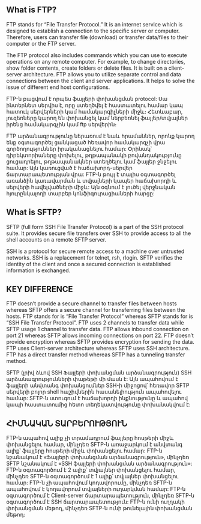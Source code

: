 ## What is FTP?

FTP stands for “File Transfer Protocol.” It is an internet service which is designed to establish a connection to the specific server or computer. Therefore, users can transfer file (download) or transfer data/files to their computer or the FTP server.

The FTP protocol also includes commands which you can use to execute operations on any remote computer. For example, to change directories, show folder contents, create folders or delete files. It is built on a client-server architecture. FTP allows you to utilize separate control and data connections between the client and server applications. It helps to solve the issue of different end host configurations.

FTP-ն բացվում է որպես ֆայլերի փոխանցման protocol: Սա ինտերնետ սերվիս է, որը ստեղծվել է հաստատելու համար կապ հատուկ սերվերների կամ համակարգիչների միջև։ Հետևաբար, յուզեռները կարող են փոխանցել կամ ներբեռնել ֆայլեր/տվյալներ իրենց համակարգչին կամ ftp սերվերին։

FTP արձանագրությունը ներառում է նաև հրամաններ, որոնք կարող ենք օգտագործել ցանկացած հեռավոր համակարգչի վրա գործողություններ իրականացնելու համար: Օրինակ՝ դիրեկտորիաները փոխելու, թղթապանակի բովանդակությունը ցուցադրելու, թղթապանակներ ստեղծելու կամ ֆայլեր ջնջելու համար: Այն կառուցված է հաճախորդ-սերվեր ճարտարապետության վրա: FTP-ն թույլ է տալիս օգտագործել առանձին կառավարման և տվյալների կապեր հաճախորդի և սերվերի հավելվածների միջև: Այն օգնում է լուծել վերջնական հյուրընկալողի տարբեր կոնֆիգուրացիաների հարցը:

## What is SFTP?

SFTP (full form SSH File Transfer Protocol) is a part of the SSH protocol suite. It provides secure file transfers over SSH to provide access to all the shell accounts on a remote SFTP server.

SSH is a protocol for secure remote access to a machine over untrusted networks. SSH is a replacement for telnet, rsh, rlogin. SFTP verifies the identity of the client and once a secured connection is established information is exchanged.

## KEY DIFFERENCE

FTP doesn’t provide a secure channel to transfer files between hosts whereas SFTP offers a secure channel for transferring files between the hosts.
FTP stands for is “File Transfer Protocol” whereas SFTP stands for is “SSH File Transfer Protocol”.
FTP uses 2 channels to transfer data while SFTP usage 1 channel to transfer data.
FTP allows inbound connection on port 21 whereas SFTP allows incoming connections on port 22.
FTP doesn’t provide encryption whereas SFTP provides encryption for sending the data.
FTP uses Client-server architecture whereas SFTP uses SSH architecture.
FTP has a direct transfer method whereas SFTP has a tunneling transfer method.

SFTP (լրիվ ձևով SSH Ֆայլերի փոխանցման արձանագրություն) SSH արձանագրությունների փաթեթի մի մասն է: Այն ապահովում է ֆայլերի անվտանգ փոխանցումներ SSH-ի միջոցով՝ հեռավոր SFTP սերվերի բոլոր shell հաշիվներին հասանելիություն ապահովելու համար:
SFTP-ն ստուգում է հաճախորդի ինքնությունը և ապահով կապի հաստատումից հետո տեղեկատվությունը փոխանակվում է:

## ՀԻՄՆԱԿԱՆ ՏԱՐԲԵՐՈՒԹՅՈՒՆ

FTP-ն ապահով ալիք չի տրամադրում ֆայլերը հոսթերի միջև փոխանցելու համար, մինչդեռ SFTP-ն առաջարկում է անվտանգ ալիք՝ ֆայլերը հոսթերի միջև փոխանցելու համար:
FTP-ն նշանակում է «Ֆայլերի փոխանցման արձանագրություն», մինչդեռ SFTP նշանակում է «SSH ֆայլերի փոխանցման արձանագրություն»:
FTP-ն օգտագործում է 2 ալիք՝ տվյալներ փոխանցելու համար, մինչդեռ SFTP-ն օգտագործում է 1 ալիք՝ տվյալներ փոխանցելու համար:
FTP-ն չի ապահովում կոդավորումը, մինչդեռ SFTP-ն ապահովում է կոդավորում տվյալների ուղարկման համար:
FTP-ն օգտագործում է Client-server ճարտարապետություն, մինչդեռ SFTP-ն օգտագործում է SSH ճարտարապետություն:
FTP-ն ունի ուղղակի փոխանցման մեթոդ, մինչդեռ SFTP-ն ունի թունելային փոխանցման մեթոդ:
